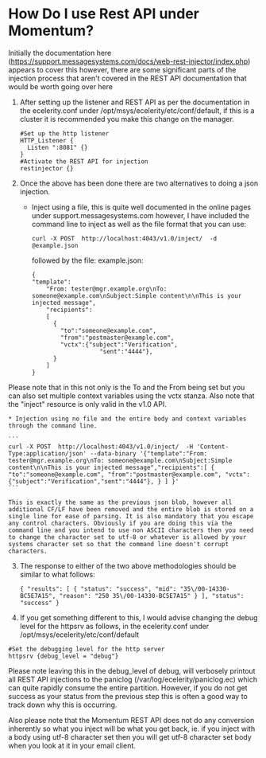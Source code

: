 # How Do I use Rest API under Momentum?

Initially the documentation here (https://support.messagesystems.com/docs/web-rest-injector/index.php) appears to cover this however, there are some significant parts of the injection process that aren't covered in the REST API documentation that would be worth going over here

1. After setting up the listener and REST API as per the documentation in the ecelerity.conf under /opt/msys/ecelerity/etc/conf/default, if this is a cluster it is recommended you make this change on the manager.

    ```
    #Set up the http listener
    HTTP_Listener {
      Listen ":8081" {}
    }  
    #Activate the REST API for injection
    restinjector {}
    ```

2. Once the above has been done there are two alternatives to doing a json injection.

    * Inject using a file, this is quite well documented in the online pages under support.messagesystems.com however, I have included the command line to inject as well as the file format that you can use:

        ```
        curl -X POST  http://localhost:4043/v1.0/inject/  -d @example.json
        ```
        followed by the file: example.json:
   
        ```
        {
        "template":
            "From: tester@mgr.example.org\nTo: someone@example.com\nSubject:Simple content\n\nThis is your injected message",
            "recipients":
            [
              {
                "to":"someone@example.com",
                "from":"postmaster@example.com",
                "vctx":{"subject":"Verification",
                           "sent":"4444"},
              }
            ]
        }
        ```
Please note that in this not only is the To and the From being set but you can also set multiple context variables using the vctx stanza. Also note that the "inject" resource is only valid in the v1.0 API.
    
    * Injection using no file and the entire body and context variables through the command line.
    
    ```
	curl -X POST  http://localhost:4043/v1.0/inject/  -H 'Content-Type:application/json' --data-binary '{"template":"From: tester@mgr.example.org\nTo: someone@example.com\nSubject:Simple content\n\nThis is your injected message","recipients":[ { "to":"someone@example.com", "from":"postmaster@example.com", "vctx":{"subject":"Verification","sent":"4444"}, } ] }'
	```
	
	This is exactly the same as the previous json blob, however all additional CF/LF have been removed and the entire blob is stored on a single line for ease of parsing. It is also mandatory that you escape any control characters. Obviously if you are doing this via the command line and you intend to use non ASCII characters then you need to change the character set to utf-8 or whatever is allowed by your systems character set so that the command line doesn't corrupt characters.
    
3. The response to either of the two above methodologies should be similar to what follows:

    ```
    { "results": [ { "status": "success", "mid": "35\/00-14330-BC5E7A15", "reason": "250 35\/00-14330-BC5E7A15" } ], "status": "success" }
    ```
4. If you get something different to this, I would advise changing the debug level for the httpsrv as follows, in the ecelerity.conf under /opt/msys/ecelerity/etc/conf/default

  ```
  #Set the debugging level for the http server
  httpsrv {debug_level = "debug"}
  ```
Please note leaving this in the debug_level of debug, will verbosely printout all REST API injections to the paniclog (/var/log/ecelerity/paniclog.ec) which can quite rapidly consume the entire partition. However, if you do not get success as your status from the previous step this is often a good way to track down why this is occurring.

Also please note that the Momentum REST API does not do any conversion inherently so what you inject will be what you get back, ie. if you inject with a body using utf-8 character set then you will get utf-8 character set body when you look at it in your email client.